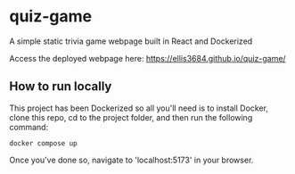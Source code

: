 # quiz-game
A simple static trivia game webpage built in React and Dockerized

Access the deployed webpage here: https://ellis3684.github.io/quiz-game/

## How to run locally
This project has been Dockerized so all you'll need is to install Docker, 
clone this repo, cd to the project folder, and then run the following command:
```
docker compose up
```
Once you've done so, navigate to 'localhost:5173' in your browser.
